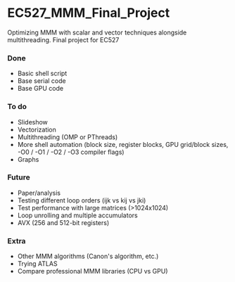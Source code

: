 # EC527_MMM_Final_Project
Optimizing MMM with scalar and vector techniques alongside multithreading. Final project for EC527

### Done
- Basic shell script
- Base serial code
- Base GPU code

### To do
- Slideshow
- Vectorization
- Multithreading (OMP or PThreads)
- More shell automation (block size, register blocks, GPU grid/block sizes, -O0 / -O1 / -O2 / -O3 compiler flags)
- Graphs

### Future
- Paper/analysis
- Testing different loop orders (ijk vs kij vs jki)
- Test performance with large matrices (>1024x1024)
- Loop unrolling and multiple accumulators
- AVX (256 and 512-bit registers)

### Extra
- Other MMM algorithms (Canon's algorithm, etc.)
- Trying ATLAS
- Compare professional MMM libraries (CPU vs GPU)
